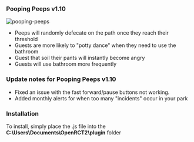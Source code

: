 ### Pooping Peeps v1.10

![pooping-peeps](https://github.com/nodigit/OpenRCT2-pooping-peeps/assets/6858129/0e880176-b45e-4acc-b74d-d00e651e144c)

- Peeps will randomly defecate on the path once they reach their threshold
- Guests are more likely to "potty dance" when they need to use the bathroom
- Guest that soil their pants will instantly become angry
- Guests will use bathroom more frequently

### Update notes for Pooping Peeps v1.10

- Fixed an issue with the fast forward/pause buttons not working. 
- Added monthly alerts for when too many "incidents" occur in your park

### Installation

To install, simply place the .js file into the **C:\Users\Documents\OpenRCT2\plugin** folder
